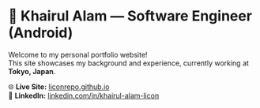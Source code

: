 # 👋 Khairul Alam — Software Engineer (Android)

Welcome to my personal portfolio website!  
This site showcases my background and experience, currently working at **Tokyo, Japan**.

🌐 **Live Site:** [liconrepo.github.io](https://liconrepo.github.io)  
💼 **LinkedIn:** [linkedin.com/in/khairul-alam-licon](https://www.linkedin.com/in/khairul-alam-licon/)  
